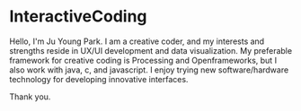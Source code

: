 # InteractiveCoding

Hello, I'm Ju Young Park. 
I am a creative coder, and my interests and strengths reside in UX/UI development and data visualization. 
My preferable framework for creative coding is Processing and Openframeworks, but I also work with java, c, and javascript. 
I enjoy trying new software/hardware technology for developing innovative interfaces. 

Thank you. 


